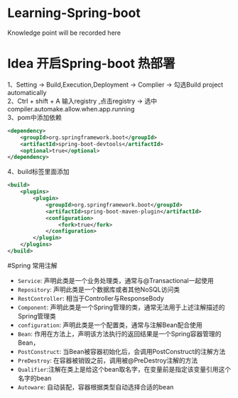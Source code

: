 # Learning-Spring-boot
Knowledge point will be recorded here
# Idea 开启Spring-boot 热部署
1、Setting -> Build,Execution,Deployment -> Complier -> 勾选Build project automatically  
2、Ctrl + shift + A 输入registry ,点击registry -> 选中compiler.automake.allow.when.app.running  
3、pom中添加依赖  
```xml
<dependency>
    <groupId>org.springframework.boot</groupId>
    <artifactId>spring-boot-devtools</artifactId>
    <optional>true</optional>
</dependency>
```
4、build标签里面添加  
```xml
<build>
    <plugins>
        <plugin>
            <groupId>org.springframework.boot</groupId>
            <artifactId>spring-boot-maven-plugin</artifactId>
            <configuration>
                <fork>true</fork>
            </configuration>
        </plugin>
    </plugins>
</build>
```
#Spring 常用注解
* `Service`: 声明此类是一个业务处理类，通常与@Transactional一起使用
* `Repository`: 声明此类是一个数据库或者其他NoSQL访问类
* `RestController`: 相当于Controller与ResponseBody
* `Component`: 声明此类是一个Spring管理的类，通常无法用于上述注解描述的Spring管理类
* `configuration`: 声明此类是一个配置类，通常与注解Bean配合使用
* `Bean`: 作用在方法上，声明该方法执行的返回结果是一个Spring容器管理的Bean，
* `PostConstruct`: 当Bean被容器初始化后，会调用PostConstruct的注解方法
* `PreDestroy`: 在容器被销毁之前，调用被@PreDestroy注解的方法
* `Qualifier`:注解在类上是给这个bean取名字，在变量前是指定该变量引用这个名字的bean
* `Autoware`: 自动装配，容器根据类型自动选择合适的bean




